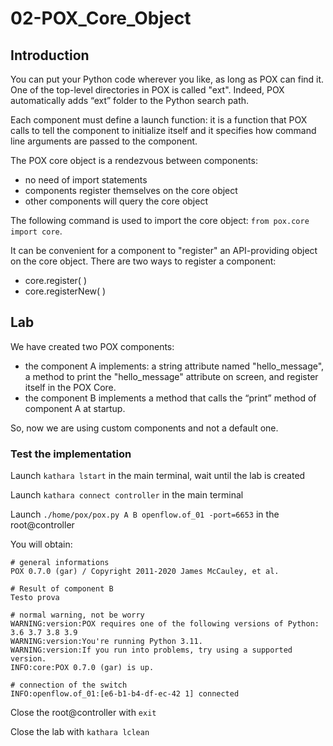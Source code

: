 # 02-POX_Core_Object

## Introduction

You can put your Python code wherever you like, as long as POX can find it. One of the top-level directories in POX is called "ext". Indeed, POX automatically adds “ext” folder to the Python search path.

Each component must define a launch function: it is a function that POX calls to tell the component to initialize itself and it specifies how command line arguments are passed to the component.

The POX core object is a rendezvous between components:
* no need of import statements
* components register themselves on the core object
* other components will query the core object

The following command is used to import the core object: ```from pox.core import core```.

It can be convenient for a component to "register" an API-providing object on the core object. There are two ways to register a component: 
* core.register( )
* core.registerNew( )


## Lab

We have created two POX components:
* the component A implements: a string attribute named "hello_message", a method to print the "hello_message" attribute on screen, and register itself in the POX Core.
* the component B implements a method that calls the “print” method of component A at startup.

So, now we are using custom components and not a default one.

### Test the implementation

Launch ```kathara lstart``` in the main terminal, wait until the lab is created

Launch ```kathara connect controller``` in the main terminal

Launch ```./home/pox/pox.py A B openflow.of_01 -port=6653``` in the root@controller

You will obtain: 
```
# general informations
POX 0.7.0 (gar) / Copyright 2011-2020 James McCauley, et al. 

# Result of component B
Testo prova

# normal warning, not be worry
WARNING:version:POX requires one of the following versions of Python: 3.6 3.7 3.8 3.9
WARNING:version:You're running Python 3.11.
WARNING:version:If you run into problems, try using a supported version.
INFO:core:POX 0.7.0 (gar) is up.

# connection of the switch
INFO:openflow.of_01:[e6-b1-b4-df-ec-42 1] connected
```

Close the root@controller with ```exit```

Close the lab with ```kathara lclean```

